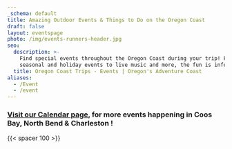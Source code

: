 ```yaml
---
_schema: default
title: Amazing Outdoor Events & Things to Do on the Oregon Coast
draft: false
layout: eventspage
photo: /img/events-runners-header.jpg
seo:
  description: >-
    Find special events throughout the Oregon Coast during your trip! From
    seasonal and holiday events to live music and more, the fun is infectious!
  title: Oregon Coast Trips - Events | Oregon's Adventure Coast
aliases:
  - /Event
  - /event
---
```

### [Visit our Calendar page](/calendar), for more events happening in Coos Bay, North Bend & Charleston !

{{< spacer 100 >}}